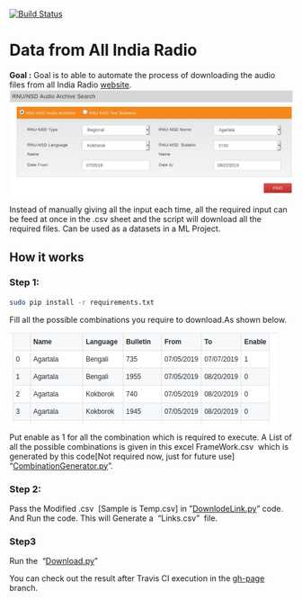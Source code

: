 [![Build Status](https://travis-ci.org/ganeshb15/Audio.svg?branch=master)](https://travis-ci.org/github/ganeshb15/Audio/jobs/718576836)
# ****Data from All India Radio**** 

**Goal :** Goal is to able to automate the process of downloading the audio files from all India Radio [website](http://newsonair.com/RNU-NSD-Audio-Archive-Search.aspx).
![](https://github.com/ganeshb15/Audio/blob/gh-pages/DataAllIndiaRadio/AllIndiaRadio.png)

Instead of manually giving all the input each time, all the required input can be feed at once in the .csv sheet and the script will download all the required files. Can be used as a datasets in a ML Project. 



## **How it works**

### Step 1:

```sh
sudo pip install -r requirements.txt
```
Fill all the possible combinations you require to download.As shown below.

![Sample .csv](https://github.com/ganeshb15/Audio/blob/gh-pages/DataAllIndiaRadio/Temp.png)

Put enable as 1 for all the combination which is required to execute. A List of all the possible combinations is given in this excel ​ FrameWork.csv ​ which is generated by this code[Not required now, just for future use] ​ “[CombinationGenerator.py](https://github.com/ganeshb15/Audio/blob/master/DataAllIndiaRadio/CombinationGenerator.py)”.

### Step 2:
Pass the Modified .csv ​ [Sample is Temp.csv]​ in  ”[DownlodeLink.py](https://github.com/ganeshb15/Audio/blob/master/DataAllIndiaRadio/DownlodeLink.py)” code. And Run the code. This will Generate a ​ “Links.csv” ​ file.

### Step3
Run the ​ “[Download.py](https://github.com/ganeshb15/Audio/blob/master/DataAllIndiaRadio/Download.py)”

You can check out the result  after Travis CI execution in the [gh-page](https://github.com/ganeshb15/Audio/tree/gh-pages/DataAllIndiaRadio) branch.
